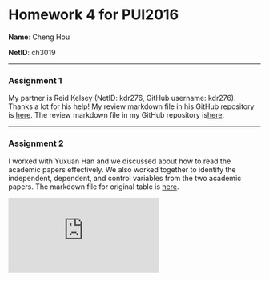 # Homework 4 for PUI2016

**Name**: Cheng Hou

**NetID**: ch3019

---

### Assignment 1

My partner is Reid Kelsey (NetID: kdr276, GitHub username: kdr276). Thanks a lot for his help! My review markdown file in his GitHub repository is [here](https://github.com/kdr276/PUI2016_kdr276/blob/master/HW3_kdr276/CitibikeReview_ch3019.md). The review markdown file in my GitHub repository is[here](https://github.com/nnhoucheng/PUI2016_ch3019/blob/master/HW4_ch3019/CitibikeReview_ch3019.md).

---

### Assignment 2

I worked with Yuxuan Han and we discussed about how to read the academic papers effectively. We also worked together to identify the independent, dependent, and control variables from the two academic papers. The markdown file for original table is [here](https://github.com/nnhoucheng/PUI2016_ch3019/blob/master/HW4_ch3019/HW4_2_ch3019.md).

![Alt text](https://github.com/nnhoucheng/PUI2016_ch3019/blob/master/HW4_ch3019/HW4_2_ch3019.md)
